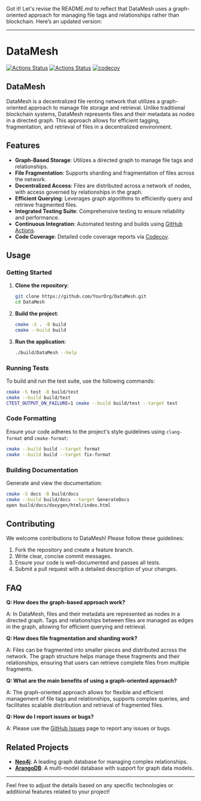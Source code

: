 Got it! Let's revise the README.md to reflect that DataMesh uses a graph-oriented approach for managing file tags and relationships rather than blockchain. Here’s an updated version:

---

# DataMesh

[![Actions Status](https://github.com/riken127/DataMesh/workflows/Build/badge.svg)](https://github.com/riken127/data-mesh/actions)
[![Actions Status](https://github.com/riken127/DataMesh/workflows/CodeQuality/badge.svg)](https://github.com/riken127/data-mesh/actions)
[![codecov](https://codecov.io/gh/YourOrg/DataMesh/branch/main/graph/badge.svg)](https://codecov.io/gh/riken127/DataMesh)

## DataMesh

DataMesh is a decentralized file renting network that utilizes a graph-oriented approach to manage file storage and retrieval. Unlike traditional blockchain systems, DataMesh represents files and their metadata as nodes in a directed graph. This approach allows for efficient tagging, fragmentation, and retrieval of files in a decentralized environment.

## Features

- **Graph-Based Storage**: Utilizes a directed graph to manage file tags and relationships.
- **File Fragmentation**: Supports sharding and fragmentation of files across the network.
- **Decentralized Access**: Files are distributed across a network of nodes, with access governed by relationships in the graph.
- **Efficient Querying**: Leverages graph algorithms to efficiently query and retrieve fragmented files.
- **Integrated Testing Suite**: Comprehensive testing to ensure reliability and performance.
- **Continuous Integration**: Automated testing and builds using [GitHub Actions](https://help.github.com/en/actions/).
- **Code Coverage**: Detailed code coverage reports via [Codecov](https://codecov.io).

## Usage

### Getting Started

1. **Clone the repository**:
   ```bash
   git clone https://github.com/YourOrg/DataMesh.git
   cd DataMesh
   ```

2. **Build the project**:
   ```bash
   cmake -S . -B build
   cmake --build build
   ```

3. **Run the application**:
   ```bash
   ./build/DataMesh --help
   ```

### Running Tests

To build and run the test suite, use the following commands:

```bash
cmake -S test -B build/test
cmake --build build/test
CTEST_OUTPUT_ON_FAILURE=1 cmake --build build/test --target test
```

### Code Formatting

Ensure your code adheres to the project's style guidelines using `clang-format` and `cmake-format`:

```bash
cmake --build build --target format
cmake --build build --target fix-format
```

### Building Documentation

Generate and view the documentation:

```bash
cmake -S docs -B build/docs
cmake --build build/docs --target GenerateDocs
open build/docs/doxygen/html/index.html
```

## Contributing

We welcome contributions to DataMesh! Please follow these guidelines:

1. Fork the repository and create a feature branch.
2. Write clear, concise commit messages.
3. Ensure your code is well-documented and passes all tests.
4. Submit a pull request with a detailed description of your changes.

## FAQ

**Q: How does the graph-based approach work?**

A: In DataMesh, files and their metadata are represented as nodes in a directed graph. Tags and relationships between files are managed as edges in the graph, allowing for efficient querying and retrieval.

**Q: How does file fragmentation and sharding work?**

A: Files can be fragmented into smaller pieces and distributed across the network. The graph structure helps manage these fragments and their relationships, ensuring that users can retrieve complete files from multiple fragments.

**Q: What are the main benefits of using a graph-oriented approach?**

A: The graph-oriented approach allows for flexible and efficient management of file tags and relationships, supports complex queries, and facilitates scalable distribution and retrieval of fragmented files.

**Q: How do I report issues or bugs?**

A: Please use the [GitHub Issues](https://github.com/YourOrg/DataMesh/issues) page to report any issues or bugs.

## Related Projects

- [**Neo4j**](https://neo4j.com/): A leading graph database for managing complex relationships.
- [**ArangoDB**](https://www.arangodb.com/): A multi-model database with support for graph data models.

---

Feel free to adjust the details based on any specific technologies or additional features related to your project!